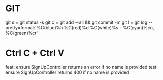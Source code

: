 # GIT
git s = git status -s
git c = git add --all && git commit -m
git l = git log --pretty=format:'%C(blue)%h %C(red)%d %C(white)%s - %C(cyan)%cn, %C(green)%cr'

# Ctrl C + Ctrl V
feat: ensure SignUpController returns an error if no name is provided
test: ensure SignUpController returns 400 if no name is provided